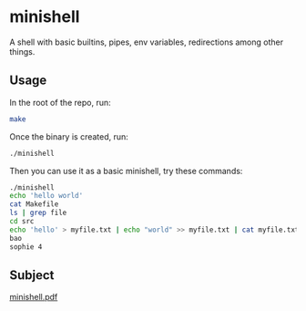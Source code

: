 # minishell
A shell with basic builtins, pipes, env variables, redirections among other things.

## Usage

In the root of the repo, run:
```bash
make
```

Once the binary is created, run:
```bash
./minishell
```

Then you can use it as a basic minishell, try these commands:
```bash
./minishell
echo 'hello world'
cat Makefile
ls | grep file
cd src
echo 'hello' > myfile.txt | echo "world" >> myfile.txt | cat myfile.txt
bao
sophie 4
```


## Subject
[minishell.pdf](https://github.com/pnielly/minishell/files/8933903/minishell.pdf)
